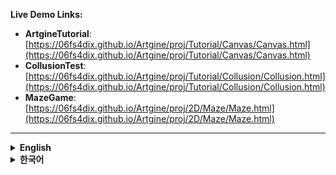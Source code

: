 **Live Demo Links:**
  - **ArtgineTutorial**: [https://06fs4dix.github.io/Artgine/proj/Tutorial/Canvas/Canvas.html](https://06fs4dix.github.io/Artgine/proj/Tutorial/Canvas/Canvas.html)
  - **CollusionTest**: [https://06fs4dix.github.io/Artgine/proj/Tutorial/Collusion/Collusion.html](https://06fs4dix.github.io/Artgine/proj/Tutorial/Collusion/Collusion.html)
  - **MazeGame**: [https://06fs4dix.github.io/Artgine/proj/2D/Maze/Maze.html](https://06fs4dix.github.io/Artgine/proj/2D/Maze/Maze.html)
  ---

<details>
  <summary><b>English</b></summary>
  
  ## Directory Structure
  ```
  ├── README.md
  ├── LICENSE.txt
  ├── NOTICE.txt
  ├── package.json
  ├── start.bat
  ├── start.sh
  ├── tsconfig.json
  ├── App/
  ├── artgine/
  ├── db/
  ├── plugin/
  └── proj/
  ```
  
  ### start.bat/start.sh Execution Method

  1. **Download Source**
     - Download the file from the repository (ex:Artgine-main.zip)

  2. **Run System-Specific Startup File**
     - **Windows**: Run `start.bat` (Windows batch file)
     - **Linux/macOS**: Run `start.sh` (Unix shell script)

  3. **Install Required Dependencies** (Follow the console instructions to complete the installation)
     - Install Node.js (version 14 or higher)
     - Install Node modules: `npm install`


  4. **Select and Run Project**
     - Navigate to the `proj/` folder
     - Choose your desired project folder
     - Run the project

  ### VS Code Development Setup

  1. **Open Source Folder in VS Code**
     - Open VS Code
     - Select the source folder (e.g., Artgine-main)

  2. **Start TypeScript Compilation**
     - Open terminal in VS Code: `Ctrl+Shift+` (Windows/Linux) or `Cmd+Shift+` (macOS)
     - Run: `npx tsc -w` (watches for file changes and compiles automatically)

  3. **Start Development Server**
     - Open a new terminal in VS Code
     - Run: `npm start`

  ---

![Artgine App](https://06fs4dix.github.io/Artgine/help/Artgine.png)

  After running the program, you'll see a configuration interface with several tabs for setting up and launching your Artgine projects.

  ### Tab Descriptions

  - **App**: Application launch settings
  - **Preference**: Project configuration changes
  - **Include**: Project include file settings
  - **Manifest**: PWA configuration
  - **ServiceWorker**: Cache settings
  - **Plugin**: External library configuration for Artgine

  ### App Tab Configuration Options

  **Basic Settings:**
  - **url**: Web server address to run
    - Example: `http://localhost:8050/Artgine`
  
  - **projectPath**: Project to start
    - Example: `proj/Tutorial/ShaderEditer`
    - Use the "Folder" button to browse and select project directory
  
  - **width, height**: Starting dimensions
    - Example: `1024 x 768`
    - Note: Only maintained when running as .exe file
  
  **Program Mode:**
  - **program**: Program role
    - `developer`: Developer mode (prohibited for deployment)
      - Server and client applied simultaneously
    - `client`: Client mode
    - `server`: Web server mode
  
  **Server Configuration:**
  - **server**: Server operation
    - `local`: File-based local execution
    - `remote`: Use when connecting to external server
    - `webserver`: Web server operation (allows external access)
  
  **Display Options:**
  - **fullScreen**: Full screen mode
  - **github**: Run using GitHub library
    - Chrome local executable file (.bat) generated in project
  
  **Action Buttons:**
  - **Run**: Launch application
  - **VSCode**: Open in Visual Studio Code
  
  **Development Commands:**
  - **npm install**: Install Node.js dependencies
  - **node_modules Install**: Alternative node modules installation
  - **npx tsc -w**: TypeScript compiler in watch mode
  - **ts Build**: TypeScript build process

  ---

  ### Project Examples
  The `proj/` folder contains various example projects demonstrating different features of the Artgine engine:
  
  - **Home** - Main application with server integration and database tools
  - **Tutorial** - Learning examples covering various engine features:
    - **Wind** - Wind simulation effects
    - **3DSample** - 3D rendering examples
    - **Particle** - Particle system demonstrations
    - **Collusion** - Collision detection examples
    - **Animation** - Animation system tutorials
    - **Renderer** - Custom renderer implementations
    - **Plugin** - Plugin system examples
    - **Light** - Lighting and shadow tutorials
    - **Voxel** - Voxel-based rendering
    - **IKSample** - Inverse kinematics examples
    - **ShaderEditer** - Shader editing tools
  - **2D** - 2D game examples:
    - **Maze** - Maze generation and pathfinding with coroutine usage
    - **Village** - Village simulation with LTree, MTree, Flower objects
    - **Shooting** - 2D shooting game mechanics with room server synchronization and pooling system
    - **SideScroll** - Side-scrolling platformer with physics processing and animation control
  ---

  ## Artgine Engine Core Classes

  ### CAtelier
  **Main application manager** that initializes the engine and manages canvases.
  
  **Key Features:**
  - Initializes rendering preferences and frame
  - Manages multiple canvases
  - Handles brush and camera setup
  - Provides global access point via `CAtelier.Main()`

  **Basic Usage:**
  ```typescript
  import { CAtelier } from "../../../artgine/canvas/CAtelier.js";
  
  const gAtl = new CAtelier();
  gAtl.mPF = preferences; // Set preferences
  await gAtl.Init(['Main.json']); // Initialize with canvas files
  ```

  ---

  ### CCanvas
  **Canvas container** that manages subjects, rendering, and game logic.
  
  **Key Features:**
  - Contains and manages subjects (game objects)
  - Handles rendering pipeline
  - Manages WebSocket connections
  - Supports pause/resume functionality
  
  **Basic Usage:**
  ```typescript
  // Create new canvas
  let Main = gAtl.NewCanvas("Main");
  Main.SetCameraKey(gAtl.Brush().GetCam2D().Key());
  
  // Get existing canvas
  const canvas = gAtl.Canvas('Main');
  ```

  ---

  ### CSubject
  **Base game object class** that represents entities in the world.
  
  **Key Features:**
  - Position, rotation, scale (PRS) transformation
  - Component-based architecture
  - Message routing system
  - Parent-child hierarchy support
  
  **Basic Usage:**
  ```typescript
  import { CSubject } from "../../../artgine/canvas/subject/CSubject.js";
  
  // Create and add subject to canvas
  let sub = Main.Push(new CSubject());
  
  // Set properties
  sub.SetPos(new CVec3(0, 0, 0));
  sub.SetRot(new CVec3(0, 0, 0));
  sub.SetSca(new CVec3(1, 1, 1));
  ```

  ---

  ### CPaint2D
  **2D rendering component** for sprites and 2D graphics.
  
  **Key Features:**
  - 2D sprite rendering with texture support
  - Y-sort depth management
  - Trail and billboard effects
  - Wind influence simulation
  
  **Basic Usage:**
  ```typescript
  import { CPaint2D } from "../../../artgine/canvas/component/paint/CPaint2D.js";
  import { CVec2 } from "../../../artgine/geometry/CVec2.js";
  
  // Create 2D paint component with texture and size
  let paint2D = new CPaint2D(gAtl.Frame().Pal().GetNoneTex(), new CVec2(100, 100));
  
  // Add component to subject
  sub.PushComp(paint2D);
  ```
  
  > **Note**: For other CPaint components (CPaint3D, CPaintText, etc.), check the [paint components directory](https://github.com/06fs4dix/Artgine/tree/main/artgine/canvas/component/paint) on GitHub.

  ---

  ---

  ### CBrush
  **Rendering and camera management system** that handles lighting, shadows, and wind effects.
  
  **Key Features:**
  - Camera management (2D/3D)

  
  **Basic Usage:**
  ```typescript
  // Access brush from atelier
  const brush = gAtl.Brush();
  
  // Get 2D camera
  const cam2D = brush.GetCam2D();
  Main.SetCameraKey(cam2D.Key());
  
  // Load brush configuration
  await brush.LoadJSON("Canvas/Brush.json");
  ```

  ---

  ### CPreferences
  **Engine configuration and rendering settings** that control the overall behavior.
  
  **Key Features:**
  - Renderer selection (GL, GPU, Null)
  - Window dimensions and positioning
  - Graphics quality settings
  - Development and debugging options
  - Server and GitHub integration settings
  
  **Basic Usage:**
  ```typescript
  import { CPreferences } from "../../../artgine/basic/CPreferences.js";
  
  const gPF = new CPreferences();
  gPF.mTargetWidth = 0;        // Auto-size
  gPF.mTargetHeight = 0;       // Auto-size
  gPF.mRenderer = "GL";        // OpenGL renderer
  gPF.m32fDepth = false;       // 16-bit depth buffer
  gPF.mAnti = true;            // Anti-aliasing
  gPF.mDeveloper = true;       // Developer mode
  gPF.mIAuto = true;           // Auto-update system
  gPF.mWASM = false;           // WebAssembly mode
  gPF.mServer = 'local';       // Server type
  gPF.mGitHub = false;         // GitHub mode
  
  // Apply to atelier
  gAtl.mPF = gPF;
  ```

  ---

  ### Complete Example
  ```typescript
  import { CAtelier } from "../../../artgine/canvas/CAtelier.js";
  import { CPreferences } from "../../../artgine/basic/CPreferences.js";
  import { CSubject } from "../../../artgine/canvas/subject/CSubject.js";
  import { CPaint2D } from "../../../artgine/canvas/component/paint/CPaint2D.js";
  import { CVec2 } from "../../../artgine/geometry/CVec2.js";
  
  // Setup preferences
  const gPF = new CPreferences();
  gPF.mRenderer = "GL";
  gPF.mDeveloper = true;
  gPF.mIAuto = true;
  
  // Initialize atelier
  let gAtl = new CAtelier();
  gAtl.mPF = gPF;
  await gAtl.Init(['Main.json']);
  
  // Create canvas and set camera
  let Main = gAtl.NewCanvas("Main");
  Main.SetCameraKey(gAtl.Brush().GetCam2D().Key());
  
  // Create subject and add 2D paint component
  let sub = Main.Push(new CSubject());
  sub.PushComp(new CPaint2D(gAtl.Frame().Pal().GetNoneTex(), new CVec2(100, 100)));
  ```

</details>

<details>
  <summary><b>한국어</b></summary>
  
  <details>
    <summary>📂 디렉토리 구조 & 실행법</summary>
    
  ## 디렉토리 구조
  ```
  ├── README.md
  ├── LICENSE.txt
  ├── NOTICE.txt
  ├── package.json
  ├── start.bat
  ├── start.sh
  ├── tsconfig.json
  ├── App/
  ├── artgine/
  ├── db/
  ├── plugin/
  └── proj/
  ```
  
  ### start.bat/start.sh를 이용한 실행법

  1. **소스 다운로드**
     - 저장소에서 파일을 다운로드하세요(ex:Artgine-main.zip)

  2. **시스템에 맞는 시작 파일 실행**
     - **Windows**: `start.bat` 파일 실행 (Windows 배치 파일)
     - **Linux/macOS**: `start.sh` 파일 실행 (Unix 셸 스크립트)

  3. **필요한 파일 설치** (콘솔 안내에 맞게 실행하면 됩니다)
     - Node.js 설치 (버전 14 이상)
     - Node 모듈 설치: `npm install`


  4. **프로젝트 선택 및 실행**
     - `proj/` 폴더로 이동
     - 원하는 프로젝트 폴더 선택
     - 프로젝트 실행

  ### VS Code를 이용한 실행법

  1. **VS Code에서 소스 폴더 열기**
     - VS Code 실행
     - 소스 폴더 선택 (예: Artgine-main)

  2. **TypeScript 컴파일 시작**
     - VS Code에서 터미널 열기: `Ctrl+Shift+` (Windows/Linux) 또는 `Cmd+Shift+` (macOS)
     - 실행: `npx tsc -w` (파일 변경 감지 및 자동 컴파일)

  3. **개발 서버 시작**
     - VS Code에서 새 터미널 열기
     - 실행: `npm start`

  ---
  ![Artgine App](https://06fs4dix.github.io/Artgine/help/Artgine.png)
  
  프로그램을 실행한 후, Artgine 프로젝트를 설정하고 실행하기 위한 여러 탭이 있는 구성 인터페이스가 표시됩니다.

  ### 탭 설명

  - **App**: 애플리케이션 실행 설정
  - **Preference**: 프로젝트 구성 변경
  - **Include**: 프로젝트 포함 파일 설정
  - **Manifest**: PWA 구성
  - **ServiceWorker**: 캐시 설정
  - **Plugin**: Artgine용 외부 라이브러리 구성

  ### App 탭 구성 옵션

  **기본 설정:**
  - **url**: 실행할 웹 서버 주소
    - 예시: `http://localhost:8050/Artgine`
  
  - **projectPath**: 시작할 프로젝트
    - 예시: `proj/Tutorial/ShaderEditer`
    - "Folder" 버튼을 사용하여 프로젝트 디렉토리를 찾아보고 선택
  
  - **width, height**: 시작 크기
    - 예시: `1024 x 768`
    - 참고: .exe 파일로 실행할 때만 유지됨
  
  **프로그램 모드:**
  - **program**: 프로그램 역할
    - `developer`: 개발자 모드 (배포 금지)
      - 서버와 클라이언트가 동시에 적용됨
    - `client`: 클라이언트 모드
    - `server`: 웹 서버 모드
  
  **서버 구성:**
  - **server**: 서버 운영
    - `local`: 파일 기반 로컬 실행
    - `remote`: 외부 서버에 연결할 때 사용
    - `webserver`: 웹 서버 운영 (외부 접근 허용)
  
  **표시 옵션:**
  - **fullScreen**: 전체 화면 모드
  - **github**: GitHub 라이브러리를 사용하여 실행
    - 프로젝트에 Chrome 로컬 실행 파일(.bat) 생성
  
  **작업 버튼:**
  - **Run**: 애플리케이션 실행
  - **VSCode**: Visual Studio Code에서 열기
  
  **개발 명령:**
  - **npm install**: Node.js 의존성 설치
  - **node_modules Install**: 대안적인 node 모듈 설치
  - **npx tsc -w**: 감시 모드의 TypeScript 컴파일러
  - **ts Build**: TypeScript 빌드 프로세스
  
  </details>
  <details>
    <summary>프로젝트 예제</summary>
    
  ### 프로젝트 예제
  `proj/` 폴더에는 Artgine 엔진의 다양한 기능을 보여주는 예제 프로젝트들이 포함되어 있습니다:
  
  - **Home** - 서버 통합 및 데이터베이스 도구가 포함된 메인 애플리케이션
  - **Tutorial** - 다양한 엔진 기능을 다루는 학습 예제:
    - **Wind** - 바람 시뮬레이션 효과
    - **3DSample** - 3D 렌더링 예제
    - **Particle** - 파티클 시스템 데모
    - **Collusion** - 충돌 감지 예제
    - **Animation** - 애니메이션 시스템 튜토리얼
    - **Renderer** - 커스텀 렌더러 구현
    - **Plugin** - 플러그인 시스템 예제
    - **Light** - 조명 및 그림자 튜토리얼
    - **Voxel** - 복셀 기반 렌더링
    - **IKSample** - 역운동학 예제
    - **ShaderEditer** - 셰이더 편집 도구
  - **2D** - 2D 게임 예제:
    - **Maze** - 미로 생성 및 경로찾기 (코루틴 사용법 포함)
    - **Village** - LTree, MTree, Flower 오브젝트가 포함된 마을 시뮬레이션
    - **Shooting** - 2D 슈팅 게임 메커니즘 (룸서버 동기화, 풀링 시스템)
    - **SideScroll** - 사이드 스크롤링 플랫폼 (물리처리, 애니메이션 컨트롤)

  </details>
  <details>
    <summary>코드 설명</summary>
    
  ## Artgine 엔진 핵심 클래스

  ### CAtelier
  **메인 애플리케이션 매니저**로 엔진을 초기화하고 캔버스들을 관리합니다.
  
  **주요 기능:**
  - 렌더링 설정과 프레임 초기화
  - 여러 캔버스 관리
  - 브러시와 카메라 설정 처리
  - `CAtelier.Main()`으로 전역 접근점 제공
  
  **기본 사용법:**
  ```typescript
  import { CAtelier } from "../../../artgine/canvas/CAtelier.js";
  
  const gAtl = new CAtelier();
  gAtl.mPF = preferences; // 설정 적용
  await gAtl.Init(['Main.json']); // 캔버스 파일로 초기화
  ```

  ---

  ### CCanvas
  **캔버스 컨테이너**로 주체들, 렌더링, 게임 로직을 관리합니다.
  
  **주요 기능:**
  - 주체들(게임 오브젝트) 포함 및 관리
  - 렌더링 파이프라인 처리
  - WebSocket 연결 관리
  - 일시정지/재개 기능 지원
  
  **기본 사용법:**
  ```typescript
  // 새 캔버스 생성
  let Main = gAtl.NewCanvas("Main");
  Main.SetCameraKey(gAtl.Brush().GetCam2D().Key());
  
  // 기존 캔버스 가져오기
  const canvas = gAtl.Canvas('Main');
  ```

  ---

  ### CSubject
  **기본 게임 오브젝트 클래스**로 월드의 엔티티를 나타냅니다.
  
  **주요 기능:**
  - 위치, 회전, 크기(PRS) 변환
  - 컴포넌트 기반 아키텍처
  - 메시지 라우팅 시스템
  - 부모-자식 계층 구조 지원
  
  **기본 사용법:**
  ```typescript
  import { CSubject } from "../../../artgine/canvas/subject/CSubject.js";
  
  // 주체를 생성하고 캔버스에 추가
  let sub = Main.Push(new CSubject());
  
  // 속성 설정
  sub.SetPos(new CVec3(0, 0, 0));
  sub.SetRot(new CVec3(0, 0, 0));
  sub.SetSca(new CVec3(1, 1, 1));
  ```

  ---

  ### CPaint2D
  **2D 렌더링 컴포넌트**로 스프라이트와 2D 그래픽을 처리합니다.
  
  **주요 기능:**
  - 텍스처 지원 2D 스프라이트 렌더링
  - Y-sort 깊이 관리
  - 트레일과 빌보드 효과
  - 바람 영향 시뮬레이션
  
  **기본 사용법:**
  ```typescript
  import { CPaint2D } from "../../../artgine/canvas/component/paint/CPaint2D.js";
  import { CVec2 } from "../../../artgine/geometry/CVec2.js";
  
  // 텍스처와 크기로 2D 페인트 컴포넌트 생성
  let paint2D = new CPaint2D(gAtl.Frame().Pal().GetNoneTex(), new CVec2(100, 100));
  
  // 주체에 컴포넌트 추가
  sub.PushComp(paint2D);
  ```
  
  > **참고**: 다른 CPaint 컴포넌트들(CPaint3D, CPaintText 등)은 GitHub의 [paint components 디렉토리](https://github.com/06fs4dix/Artgine/tree/main/artgine/canvas/component/paint)에서 확인하세요.

  ---

  ### CBrush
  **렌더링과 카메라 관리 시스템**으로 조명, 그림자, 바람 효과를 처리합니다.
  
  **주요 기능:**
  - 카메라 관리 (2D/3D)

  **기본 사용법:**
  ```typescript
  // 아틀리에에서 브러시 접근
  const brush = gAtl.Brush();
  
  // 2D 카메라 가져오기
  const cam2D = brush.GetCam2D();
  Main.SetCameraKey(cam2D.Key());
  
  // 브러시 설정 로드
  await brush.LoadJSON("Canvas/Brush.json");
  ```

  ---

  ### CPreferences
  **엔진 설정과 렌더링 옵션**으로 전체 동작을 제어합니다.
  
  **주요 기능:**
  - 렌더러 선택 (GL, GPU, Null)
  - 윈도우 크기와 위치 설정
  - 그래픽 품질 설정
  - 개발 및 디버깅 옵션
  - 서버와 GitHub 통합 설정
  
  **기본 사용법:**
  ```typescript
  import { CPreferences } from "../../../artgine/basic/CPreferences.js";
  
  const gPF = new CPreferences();
  gPF.mTargetWidth = 0;        // 자동 크기
  gPF.mTargetHeight = 0;       // 자동 크기
  gPF.mRenderer = "GL";        // OpenGL 렌더러
  gPF.m32fDepth = false;       // 16비트 깊이 버퍼
  gPF.mAnti = true;            // 안티앨리어싱
  gPF.mDeveloper = true;       // 개발자 모드
  gPF.mIAuto = true;           // 자동 업데이트 시스템
  gPF.mWASM = false;           // WebAssembly 모드
  gPF.mServer = 'local';       // 서버 타입
  gPF.mGitHub = false;         // GitHub 모드
  
  // 아틀리에에 적용
  gAtl.mPF = gPF;
  ```

  ---

  ### 완전한 예제
  ```typescript
  import { CAtelier } from "../../../artgine/canvas/CAtelier.js";
  import { CPreferences } from "../../../artgine/basic/CPreferences.js";
  import { CSubject } from "../../../artgine/canvas/subject/CSubject.js";
  import { CPaint2D } from "../../../artgine/canvas/component/paint/CPaint2D.js";
  import { CVec2 } from "../../../artgine/geometry/CVec2.js";
  
  // 설정 구성
  const gPF = new CPreferences();
  gPF.mRenderer = "GL";
  gPF.mDeveloper = true;
  gPF.mIAuto = true;
  
  // 아틀리에 초기화
  let gAtl = new CAtelier();
  gAtl.mPF = gPF;
  await gAtl.Init(['Main.json']);
  
  // 캔버스 생성 및 카메라 설정
  let Main = gAtl.NewCanvas("Main");
  Main.SetCameraKey(gAtl.Brush().GetCam2D().Key());
</details>
  
  // 주체 생성 및 2D 페인트 컴포넌트 추가
  let sub = Main.Push(new CSubject());
  sub.PushComp(new CPaint2D(gAtl.Frame().Pal().GetNoneTex(), new CVec2(100, 100)));
  ```
